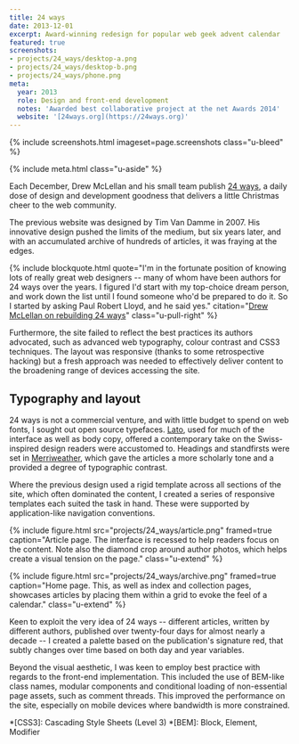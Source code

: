 ```yaml
---
title: 24 ways
date: 2013-12-01
excerpt: Award-winning redesign for popular web geek advent calendar
featured: true
screenshots:
- projects/24_ways/desktop-a.png
- projects/24_ways/desktop-b.png
- projects/24_ways/phone.png
meta:
  year: 2013
  role: Design and front-end development
  notes: 'Awarded best collaborative project at the net Awards 2014'
  website: '[24ways.org](https://24ways.org)'
---
```

{% include screenshots.html
  imageset=page.screenshots
  class="u-bleed"
%}

{% include meta.html
  class="u-aside"
%}

Each December, Drew McLellan and his small team publish [24 ways][1], a daily dose of design and development goodness that delivers a little Christmas cheer to the web community.

The previous website was designed by Tim Van Damme in 2007. His innovative design pushed the limits of the medium, but six years later, and with an accumulated archive of hundreds of articles, it was fraying at the edges.

{% include blockquote.html
  quote="I'm in the fortunate position of knowing lots of really great web designers -- many of whom have been authors for 24 ways over the years. I figured I'd start with my top-choice dream person, and work down the list until I found someone who'd be prepared to do it. So I started by asking Paul Robert Lloyd, and he said yes."
  citation="[Drew McLellan on rebuilding 24 ways](http://allinthehead.com/retro/366/rebuilding-24-ways)"
  class="u-pull-right"
%}

Furthermore, the site failed to reflect the best practices its authors advocated, such as advanced web typography, colour contrast and CSS3 techniques. The layout was responsive (thanks to some retrospective hacking) but a fresh approach was needed to effectively deliver content to the broadening range of devices accessing the site.

## Typography and layout

24 ways is not a commercial venture, and with little budget to spend on web fonts, I sought out open source typefaces. [Lato][2], used for much of the interface as well as body copy, offered a contemporary take on the Swiss-inspired design readers were accustomed to. Headings and standfirsts were set in [Merriweather][3], which gave the articles a more scholarly tone and a provided a degree of typographic contrast.

Where the previous design used a rigid template across all sections of the site, which often dominated the content, I created a series of responsive templates each suited the task in hand. These were supported by application-like navigation conventions.

{% include figure.html
  src="projects/24_ways/article.png"
  framed=true
  caption="Article page. The interface is recessed to help readers focus on the content. Note also the diamond crop around author photos, which helps create a visual tension on the page."
  class="u-extend"
%}

{% include figure.html
  src="projects/24_ways/archive.png"
  framed=true
  caption="Home page. This, as well as index and collection pages, showcases articles by placing them within a grid to evoke the feel of a calendar."
  class="u-extend"
%}

Keen to exploit the very idea of 24 ways -- different articles, written by different authors, published over twenty-four days for almost nearly a decade -- I created a palette based on the publication's signature red, that subtly changes over time based on both day and year variables.

Beyond the visual aesthetic, I was keen to employ best practice with regards to the front-end implementation. This included the use of BEM-like class names, modular components and conditional loading of non-essential page assets, such as comment threads. This improved the performance on the site, especially on mobile devices where bandwidth is more constrained.

[1]: https://24ways.org
[2]: http://www.latofonts.com
[3]: https://ebensorkin.wordpress.com

*[CSS3]: Cascading Style Sheets (Level 3)
*[BEM]: Block, Element, Modifier

